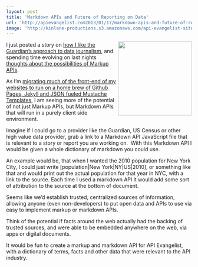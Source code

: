 ```yaml
---
layout: post
title: 'Markdown APIs and Future of Reporting on Data'
url: 'http://apievangelist.com2013/01/17/markdown-apis-and-future-of-reporting-on-data/'
image: 'http://kinlane-productions.s3.amazonaws.com/api-evangelist-site/blog/markdown-icon.png'
---
```



<p>
     <img src="https://s3.amazonaws.com/kinlane-productions/markdown-icon.png"  width="200" align="right" />
</p>
<p>
     I just posted a story on <a title="how I like the Guardian’s approach to data journalism" href="http://kinlane.com/2013/01/17/the-guardian-is-brilliant-in-supporting-relevant-events-with-open-data/">how I like the Guardian’s approach to data journalism</a>, and spending time evolving on last nights <a title="Markup APIs" href="/2013/01/16/markup-apis-and-api-scripting-platforms/">thoughts about the possibilities of Markup APIs</a>.
</p>
<p>
     As I’m <a href="http://kinlane.com/2013/01/02/all-side-projects-are-now-hosted-on-github/">migrating much of the front-end of my websites to run on a home brew of Github Pages, Jekyll and JSON fueled Mustache Templates</a>, I am seeing more of the potential of not just Markup APIs, but Markdown APIs that will run in a purely client side environment.
</p>
<p>
     Imagine if I could go to a provider like the Guardian, US Census or other high value data provider, grab a link to a Markdown API JavaScript file that is relevant to a story or report you are working on.  With this Markdown API I would be given a whole dictionary of markdown you could use.
</p>
<p>
     An example would be, that when I wanted the 2010 population for New York City, I could just write [population|New York|NY|US|2010], or something like that and would print out the actual population for that year in NYC, with a link to the source. Each time I used a markdown API it would add some sort of attribution to the source at the bottom of document.
</p>
<p>
     Seems like we’d establish trusted, centralized sources of information, allowing anyone (even non-developers) to put open data and APIs to use via easy to implement markup or markdown APIs.
</p>
<p>
     Think of the potential if facts around the web actually had the backing of trusted sources, and were able to be embedded anywhere on the web, via apps or digital documents.
</p>
<p>
     It would be fun to create a markup and markdown API for API Evangelist, with a dictionary of terms, facts and other data that were relevant to the API industry.
</p>
